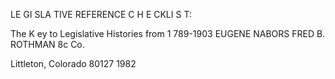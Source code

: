 LE GI SLA TIVE REFERENCE
C H E CKLI S T:

The K ey to
Legislative Histories
from 1 789-1903
EUGENE NABORS
FRED B. ROTHMAN 8c Co.

Littleton, Colorado 80127
1982


